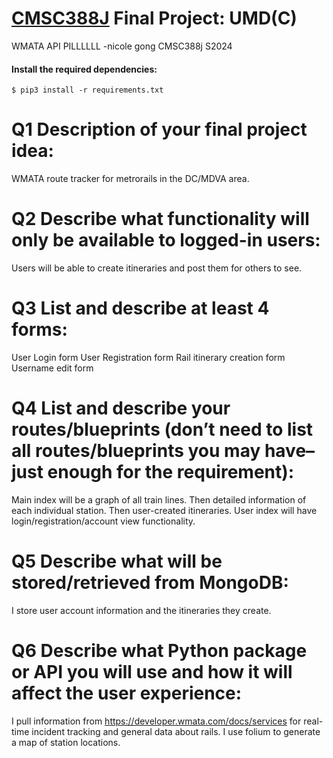 # [CMSC388J](https://aspear.cs.umd.edu/388j) Final Project: UMD(C)

WMATA API PILLLLLL -nicole gong CMSC388j S2024
#### Install the required dependencies:
```console
$ pip3 install -r requirements.txt
```
# Q1 Description of your final project idea:
WMATA route tracker for metrorails in the DC/MDVA area.

# Q2 Describe what functionality will only be available to logged-in users:
Users will be able to create itineraries and post them for others to see.

# Q3 List and describe at least 4 forms:
User Login form
User Registration form
Rail itinerary creation form
Username edit form

# Q4 List and describe your routes/blueprints (don’t need to list all routes/blueprints you may have–just enough for the requirement):
Main index will be a graph of all train lines. Then detailed information of each individual station. Then user-created itineraries. User index will have login/registration/account view functionality.

# Q5 Describe what will be stored/retrieved from MongoDB:
I store user account information and the itineraries they create.

# Q6 Describe what Python package or API you will use and how it will affect the user experience:
I pull information from https://developer.wmata.com/docs/services for real-time incident tracking and general data about rails. I use folium to generate a map of station locations.

